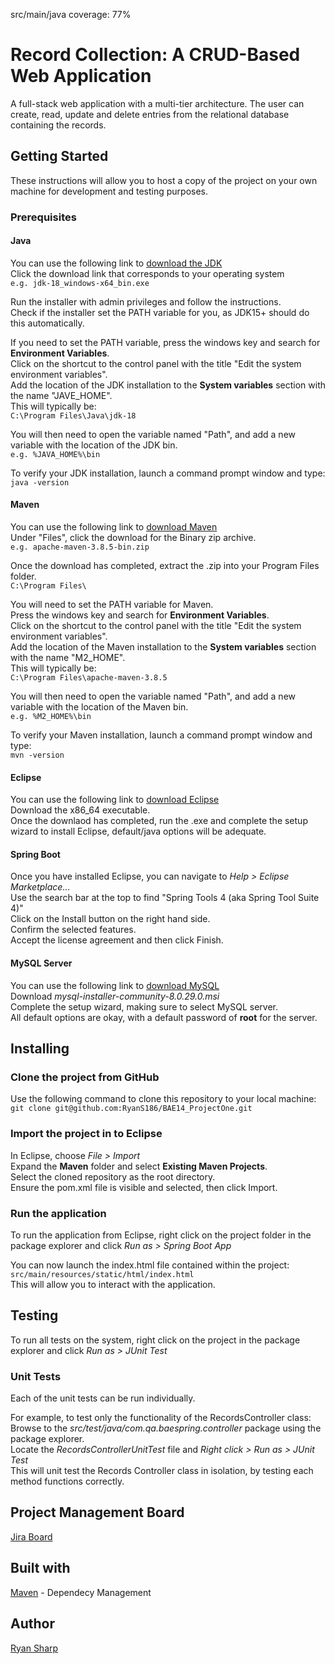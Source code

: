 src/main/java coverage: 77%

# Record Collection: A CRUD-Based Web Application

A full-stack web application with a multi-tier architecture. The user can create, read, update and delete entries from the relational database containing the records.

## Getting Started

These instructions will allow you to host a copy of the project on your own machine for development and testing purposes.

### Prerequisites

#### Java

You can use the following link to [download the JDK](https://www.oracle.com/java/technologies/downloads/)  
Click the download link that corresponds to your operating system  
```e.g. jdk-18_windows-x64_bin.exe```

Run the installer with admin privileges and follow the instructions.  
Check if the installer set the PATH variable for you, as JDK15+ should do this automatically.  

If you need to set the PATH variable, press the windows key and search for **Environment Variables**.  
Click on the shortcut to the control panel with the title "Edit the system environment variables".  
Add the location of the JDK installation to the **System variables** section with the name "JAVE_HOME".  
This will typically be:  
```C:\Program Files\Java\jdk-18```

You will then need to open the variable named "Path", and add a new variable with the location of the JDK bin.  
```e.g. %JAVA_HOME%\bin```

To verify your JDK installation, launch a command prompt window and type:  
```java -version```

#### Maven

You can use the following link to [download Maven](https://maven.apache.org/download.cgi)  
Under "Files", click the download for the Binary zip archive.  
```e.g. apache-maven-3.8.5-bin.zip```

Once the download has completed, extract the .zip into your Program Files folder.  
```C:\Program Files\```

You will need to set the PATH variable for Maven.  
Press the windows key and search for **Environment Variables**.  
Click on the shortcut to the control panel with the title "Edit the system environment variables".  
Add the location of the Maven installation to the **System variables** section with the name "M2_HOME".  
This will typically be:  
```C:\Program Files\apache-maven-3.8.5```

You will then need to open the variable named "Path", and add a new variable with the location of the Maven bin.  
```e.g. %M2_HOME%\bin```

To verify your Maven installation, launch a command prompt window and type:  
```mvn -version```

#### Eclipse

You can use the following link to [download Eclipse](https://www.eclipse.org/downloads/)  
Download the x86_64 executable.  
Once the downlaod has completed, run the .exe and complete the setup wizard to install Eclipse, default/java options will be adequate.

#### Spring Boot

Once you have installed Eclipse, you can navigate to *Help > Eclipse Marketplace...*  
Use the search bar at the top to find "Spring Tools 4 (aka Spring Tool Suite 4)"  
Click on the Install button on the right hand side.  
Confirm the selected features.  
Accept the license agreement and then click Finish.

#### MySQL Server

You can use the following link to [download MySQL](https://dev.mysql.com/downloads/windows/installer/8.0.html)  
Download *mysql-installer-community-8.0.29.0.msi*  
Complete the setup wizard, making sure to select MySQL server.  
All default options are okay, with a default password of **root** for the server.

## Installing

### Clone the project from GitHub

Use the following command to clone this repository to your local machine:  
```git clone git@github.com:RyanS186/BAE14_ProjectOne.git```

### Import the project in to Eclipse

In Eclipse, choose *File > Import*  
Expand the **Maven** folder and select **Existing Maven Projects**.  
Select the cloned repository as the root directory.  
Ensure the pom.xml file is visible and selected, then click Import.

### Run the application

To run the application from Eclipse, right click on the project folder in the package explorer and click *Run as > Spring Boot App*  

You can now launch the index.html file contained within the project:  
```src/main/resources/static/html/index.html```  
This will allow you to interact with the application.  

## Testing

To run all tests on the system, right click on the project in the package explorer and click *Run as > JUnit Test*

### Unit Tests

Each of the unit tests can be run individually.

For example, to test only the functionality of the RecordsController class:  
Browse to the *src/test/java/com.qa.baespring.controller* package using the package explorer.  
Locate the *RecordsControllerUnitTest* file and *Right click > Run as > JUnit Test*  
This will unit test the Records Controller class in isolation, by testing each method functions correctly.

## Project Management Board

[Jira Board](https://ryansharp-qa.atlassian.net/jira/software/projects/BAE1/boards/1)

## Built with

[Maven](https://maven.apache.org/) - Dependecy Management

## Author

[Ryan Sharp](https://github.com/RyanS186)
